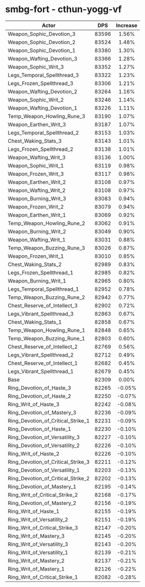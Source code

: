 # smbg-fort - cthun-yogg-vf
| Actor | DPS | Increase |
|---|:---:|:---:|
|Weapon_Sophic_Devotion_3|83596|1.56%|
|Weapon_Sophic_Devotion_2|83524|1.48%|
|Weapon_Sophic_Devotion_1|83380|1.30%|
|Weapon_Wafting_Devotion_3|83366|1.28%|
|Weapon_Sophic_Writ_3|83352|1.27%|
|Legs_Temporal_Spellthread_3|83322|1.23%|
|Legs_Frozen_Spellthread_3|83306|1.21%|
|Weapon_Wafting_Devotion_2|83264|1.16%|
|Weapon_Sophic_Writ_2|83246|1.14%|
|Weapon_Wafting_Devotion_1|83226|1.11%|
|Temp_Weapon_Howling_Rune_3|83190|1.07%|
|Weapon_Earthen_Writ_3|83187|1.07%|
|Legs_Temporal_Spellthread_2|83153|1.03%|
|Chest_Waking_Stats_3|83143|1.01%|
|Legs_Frozen_Spellthread_2|83138|1.01%|
|Weapon_Wafting_Writ_3|83136|1.00%|
|Weapon_Sophic_Writ_1|83119|0.98%|
|Weapon_Frozen_Writ_3|83117|0.98%|
|Weapon_Earthen_Writ_2|83108|0.97%|
|Weapon_Wafting_Writ_2|83108|0.97%|
|Weapon_Burning_Writ_3|83083|0.94%|
|Weapon_Frozen_Writ_2|83079|0.94%|
|Weapon_Earthen_Writ_1|83069|0.92%|
|Temp_Weapon_Howling_Rune_2|83062|0.91%|
|Weapon_Burning_Writ_2|83049|0.90%|
|Weapon_Wafting_Writ_1|83031|0.88%|
|Temp_Weapon_Buzzing_Rune_3|83026|0.87%|
|Weapon_Frozen_Writ_1|83010|0.85%|
|Chest_Waking_Stats_2|82989|0.83%|
|Legs_Frozen_Spellthread_1|82985|0.82%|
|Weapon_Burning_Writ_1|82965|0.80%|
|Legs_Temporal_Spellthread_1|82952|0.78%|
|Temp_Weapon_Buzzing_Rune_2|82942|0.77%|
|Chest_Reserve_of_Intellect_3|82902|0.72%|
|Legs_Vibrant_Spellthread_3|82863|0.67%|
|Chest_Waking_Stats_1|82858|0.67%|
|Temp_Weapon_Howling_Rune_1|82848|0.65%|
|Temp_Weapon_Buzzing_Rune_1|82803|0.60%|
|Chest_Reserve_of_Intellect_2|82769|0.56%|
|Legs_Vibrant_Spellthread_2|82712|0.49%|
|Chest_Reserve_of_Intellect_1|82682|0.45%|
|Legs_Vibrant_Spellthread_1|82679|0.45%|
|Base|82309|0.00%|
|Ring_Devotion_of_Haste_3|82265|-0.05%|
|Ring_Devotion_of_Haste_2|82250|-0.07%|
|Ring_Writ_of_Haste_3|82242|-0.08%|
|Ring_Devotion_of_Mastery_3|82236|-0.09%|
|Ring_Devotion_of_Critical_Strike_1|82231|-0.09%|
|Ring_Devotion_of_Haste_1|82230|-0.10%|
|Ring_Devotion_of_Versatility_3|82227|-0.10%|
|Ring_Devotion_of_Versatility_2|82226|-0.10%|
|Ring_Writ_of_Haste_2|82226|-0.10%|
|Ring_Devotion_of_Critical_Strike_3|82211|-0.12%|
|Ring_Devotion_of_Versatility_1|82203|-0.13%|
|Ring_Devotion_of_Critical_Strike_2|82202|-0.13%|
|Ring_Devotion_of_Mastery_1|82195|-0.14%|
|Ring_Writ_of_Critical_Strike_2|82168|-0.17%|
|Ring_Devotion_of_Mastery_2|82156|-0.19%|
|Ring_Writ_of_Haste_1|82155|-0.19%|
|Ring_Writ_of_Versatility_2|82151|-0.19%|
|Ring_Writ_of_Critical_Strike_3|82147|-0.20%|
|Ring_Writ_of_Mastery_3|82145|-0.20%|
|Ring_Writ_of_Versatility_3|82143|-0.20%|
|Ring_Writ_of_Versatility_1|82139|-0.21%|
|Ring_Writ_of_Mastery_2|82137|-0.21%|
|Ring_Writ_of_Mastery_1|82126|-0.22%|
|Ring_Writ_of_Critical_Strike_1|82082|-0.28%|
